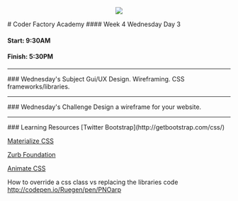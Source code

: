 <p align="center"><img src="https://github.com/coder-factory-academy/cf-guidline-css/blob/master/CFA.png"></p>
# Coder Factory Academy
#### Week 4 Wednesday Day 3

#### Start: 9:30AM
#### Finish: 5:30PM
<hr>
### Wednesday's Subject
Gui/UX Design.
Wireframing.
CSS frameworks/libraries.



<hr>
### Wednesday's Challenge
Design a wireframe for your website.

<hr>
### Learning Resources
[Twitter Bootstrap](http://getbootstrap.com/css/)

[Materialize CSS](http://materializecss.com/)

[Zurb Foundation](http://foundation.zurb.com/)

[Animate CSS](https://daneden.github.io/animate.css/)

How to override a css class vs replacing the libraries code
http://codepen.io/Ruegen/pen/PNOarp
